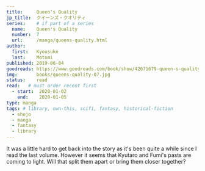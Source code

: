 ```yaml
---
title:     Queen's Quality
jp_title:  クイーンズ・クオリティ
series:    # if part of a series
  name:    Queen's Quality
  number:  7
  url:     /manga/queens-quality.html
author: 
  first:   Kyousuke 
  last:    Motomi
published: 2019-06-04
goodreads: https://www.goodreads.com/book/show/42671679-queen-s-quality-vol-7
img:       books/queens-quality-07.jpg
status:    read
read:   # must order recent first
  - start:  2020-01-02 
    end:    2020-01-05
type: manga
tags: # library, own-this, scifi, fantasy, historical-fiction
  - shojo
  - manga
  - fantasy
  - library
---
```


It was a little hard to get back into the story as it's been quite a while since I read the last volume. However it seems that Kyutaro and Fumi's pasts are coming to light. Will that split them apart or bring them closer together?

